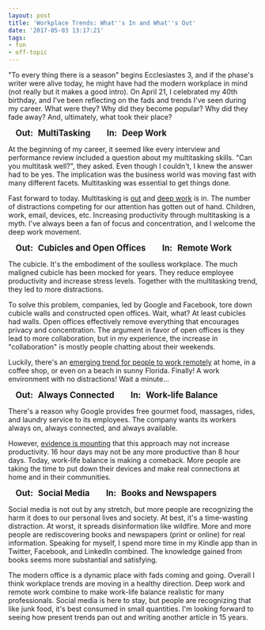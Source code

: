 ```yaml
---
layout: post
title: 'Workplace Trends: What''s In and What''s Out'
date: '2017-05-03 13:17:21'
tags:
- fun
- off-topic
---
```


"To every thing there is a season" begins Ecclesiastes 3, and if the phase's writer were alive today, he might have had the modern workplace in mind (not really but it makes a good intro). On April 21, I celebrated my 40th birthday, and I've been reflecting on the fads and trends I've seen during my career. What were they? Why did they become popular? Why did they fade away? And, ultimately, what took their place?

<style>
  span.out, span.in {
    display: inline-block;
    width: 50px;
    text-align: right;
    font-size: larger;
    font-weight: bold;
  }

  span.in-out-text {
    font-size: larger;
    font-weight: bold;
    margin-left: 10px;
  }
</style>

<span class="out">Out:</span><span class="in-out-text">MultiTasking</span>
<span class="in">In:</span><span class="in-out-text">Deep Work</span>

At the beginning of my career, it seemed like every interview and performance review included a question about my multitasking skills. "Can you multitask well?", they asked. Even though I couldn't, I knew the answer had to be yes. The implication was the business world was moving fast with many different facets. Multitasking was essential to get things done.

Fast forward to today. Multitasking is [out](https://www.psychologytoday.com/blog/creativity-without-borders/201405/the-myth-multitasking) and [deep work](https://www.amazon.com/dp/B00X47ZVXM) is in. The number of distractions competing for our attention has gotten out of hand. Children, work, email, devices, etc. Increasing productivity through multitasking is a myth. I've always been a fan of focus and concentration, and I welcome the deep work movement.

<span class="out">Out:</span><span class="in-out-text">Cubicles and Open Offices</span>
<span class="in">In:</span><span class="in-out-text">Remote Work</span>

The cubicle. It's the embodiment of the soulless workplace. The much maligned cubicle has been mocked for years. They reduce employee productivity and increase stress levels. Together with the multitasking trend, they led to more distractions.

To solve this problem, companies, led by Google and Facebook, tore down cubicle walls and constructed open offices. Wait, what? At least cubicles had walls. Open offices effectively remove everything that encourages privacy and concentration. The argument in favor of open offices is they lead to more collaboration, but in my experience, the increase in "collaboration" is mostly people chatting about their weekends.

Luckily, there's an [emerging trend for people to work remotely](https://37signals.com/remote) at home, in a coffee shop, or even on a beach in sunny Florida. Finally! A work environment with no distractions! Wait a minute...

<span class="out">Out:</span><span class="in-out-text">Always Connected</span>
<span class="in">In:</span><span class="in-out-text">Work-life Balance</span>

There's a reason why Google provides free gourmet food, massages, rides, and laundry service to its employees. The company wants its workers always on, always connected, and always available.

However, [evidence is mounting](https://www.google.com/search?q=long+work+hours+and+productivity) that this approach may not increase productivity. 16 hour days may not be any more productive than 8 hour days. Today, work-life balance is making a comeback. More people are taking the time to put down their devices and make real connections at home and in their communities.

<span class="out">Out:</span><span class="in-out-text">Social Media</span>
<span class="in">In:</span><span class="in-out-text">Books and Newspapers</span>

Social media is not out by any stretch, but more people are recognizing the harm it does to our personal lives and society. At best, it's a time-wasting distraction. At worst, it spreads disinformation like wildfire. More and more people are rediscovering books and newspapers (print or online) for real information. Speaking for myself, I spend more time in my Kindle app than in Twitter, Facebook, and LinkedIn combined. The knowledge gained from books seems more substantial and satisfying.

The modern office is a dynamic place with fads coming and going. Overall I think workplace trends are moving in a healthy direction. Deep work and remote work combine to make work-life balance realistic for many professionals. Social media is here to stay, but people are recognizing that like junk food, it's best consumed in small quantities. I'm looking forward to seeing how present trends pan out and writing another article in 15 years.